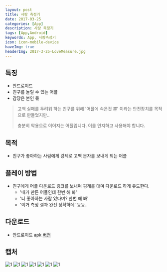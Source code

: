 ```yaml
---
layout: post
title: 사랑 측정기
date: 2017-03-25
categories: [App]
description: 사랑 측정기
tags: [App,Android]
keywords: App, 사랑측정기
icon: icon-mobile-device
haveImg: true
headerImg: 2017-3-25-LoveMeasure.jpg
---
```



## 특징
- 안드로이드
- 친구를 놀릴 수 있는 어플
- 감당은 본인 몫

> 고백 실패를 두려워 하는 친구를 위해 '어플에 속은것 뿐' 이라는 안전장치를 목적으로 만들었지만..
>
> 충분히 악용으로 이어지는 어플입니다. 이를 인지하고 사용해야 합니다.

## 목적
- 친구가 좋아하는 사람에게 강제로 고백 문자를 보내게 되는 어플

## 플레이 방법
- 친구에게 어플 다운로드 링크를 보내며 핑계를 대며 다운로드 하게 유도한다.
  - '내가 만든 어플인데 한번 해 봐'
  - '너 좋아하는 사람 있다며? 한번 해 봐'
  - '이거 측정 결과 완전 정확하데' 등등..

## 다운로드
- 안드로이드 apk [버전](https://drive.google.com/file/d/0B_zFaAvfZNcNbFd0eGJnc0dVdm8/view?usp=sharing)

## 캡처
![1](/assets/img/2017-3-25-LoveMeasure/1.jpg)
![1](/assets/img/2017-3-25-LoveMeasure/2.jpg)
![1](/assets/img/2017-3-25-LoveMeasure/3.jpg)
![1](/assets/img/2017-3-25-LoveMeasure/4.jpg)
![1](/assets/img/2017-3-25-LoveMeasure/5.jpg)
![1](/assets/img/2017-3-25-LoveMeasure/6.jpg)
![1](/assets/img/2017-3-25-LoveMeasure/7.jpg)